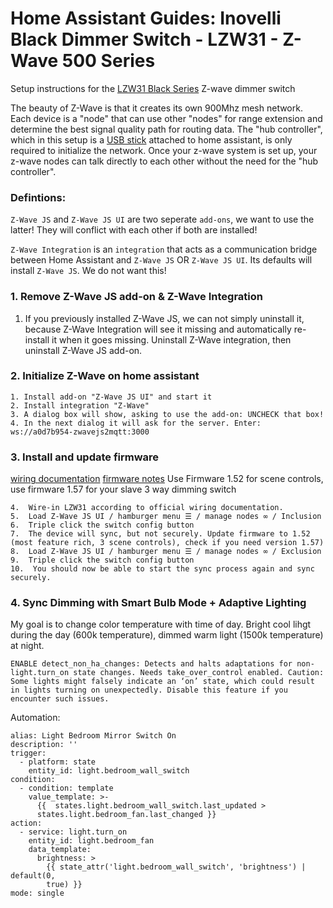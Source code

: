 # Home Assistant Guides: Inovelli Black Dimmer Switch - LZW31 - Z-Wave 500 Series

Setup instructions for the [LZW31 Black Series](https://help.inovelli.com/en/collections/5651190-black-series-dimmer-switch) Z-wave dimmer switch

The beauty of Z-Wave is that it creates its own 900Mhz mesh network. Each device is a "node" that can use other "nodes" for range extension and determine the best signal quality path for routing data. The "hub controller", which in this setup is a [USB stick](https://www.getzooz.com/zooz-zst39-z-wave-long-range-usb-stick/) attached to home assistant, is only required to initialize the network. Once your z-wave system is set up, your z-wave nodes can talk directly to each other without the need for the "hub controller". 

### Defintions:
`Z-Wave JS` and `Z-Wave JS UI` are two seperate `add-ons`, we want to use the latter! They will conflict with each other if both are installed!

`Z-Wave Integration` is an `integration` that acts as a communication bridge between Home Assistant and `Z-Wave JS` OR `Z-Wave JS UI`. Its defaults will install `Z-Wave JS`. We do not want this!


### 1. Remove Z-Wave JS add-on & Z-Wave Integration

1. If you previously installed Z-Wave JS, we can not simply uninstall it, because Z-Wave Integration will see it missing and automatically re-install it when it goes missing. Uninstall Z-Wave integration, then uninstall Z-Wave JS add-on.



### 2. Initialize Z-Wave on home assistant
```
1. Install add-on "Z-Wave JS UI" and start it
2. Install integration "Z-Wave"
3. A dialog box will show, asking to use the add-on: UNCHECK that box!
4. In the next dialog it will ask for the server. Enter: ws://a0d7b954-zwavejs2mqtt:3000
```

### 3. Install and update firmware

[wiring documentation](https://help.inovelli.com/en/articles/8478836-black-series-dimmer-switch-wiring-schematics) [firmware notes](https://help.inovelli.com/en/articles/8506118-black-series-dimmer-switch-firmware-changelog)
Use Firmware 1.52 for scene controls, use firmware 1.57 for your slave 3 way dimming switch
```
4.  Wire-in LZW31 according to official wiring documentation.
5.  Load Z-Wave JS UI / hamburger menu ☰ / manage nodes ∞ / Inclusion
6.  Triple click the switch config button
7.  The device will sync, but not securely. Update firmware to 1.52 (most feature rich, 3 scene controls), check if you need version 1.57)
8.  Load Z-Wave JS UI / hamburger menu ☰ / manage nodes ∞ / Exclusion
9.  Triple click the switch config button
10.  You should now be able to start the sync process again and sync securely.
```

### 4. Sync Dimming with Smart Bulb Mode + Adaptive Lighting

My  goal is to change color temperature with time of day. Bright cool lihgt during the day (600k temperature), dimmed warm light (1500k temperature) at night.
```
ENABLE detect_non_ha_changes: Detects and halts adaptations for non-light.turn_on state changes. Needs take_over_control enabled. Caution: Some lights might falsely indicate an ‘on’ state, which could result in lights turning on unexpectedly. Disable this feature if you encounter such issues.
```
Automation:
```
alias: Light Bedroom Mirror Switch On
description: ''
trigger:
  - platform: state
    entity_id: light.bedroom_wall_switch
condition:
  - condition: template
    value_template: >-
      {{  states.light.bedroom_wall_switch.last_updated >
      states.light.bedroom_fan.last_changed }}
action:
  - service: light.turn_on
    entity_id: light.bedroom_fan
    data_template:
      brightness: >
        {{ state_attr('light.bedroom_wall_switch', 'brightness') | default(0,
        true) }}
mode: single
```
